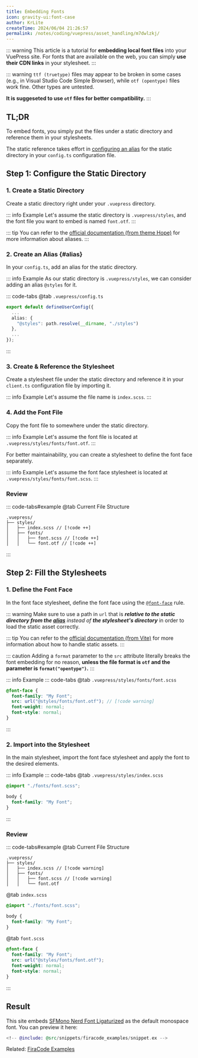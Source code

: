 ```yaml
---
title: Embedding Fonts
icon: gravity-ui:font-case
author: KrLite
createTime: 2024/06/04 21:26:57
permalink: /notes/coding/vuepress/asset_handling/m7dwlzkj/
---
```


::: warning
This article is a tutorial for **embedding local font files** into your VuePress site. For fonts that are available on the web, you can simply **use their CDN links** in your stylesheet.
:::

::: warning
`ttf (truetype)` files may appear to be broken in some cases (e.g., in Visual Studio Code Simple Browser), while `otf (opentype)` files work fine. Other types are untested.

**It is suggeseted to use `otf` files for better compatibility.**
:::

## TL;DR

To embed fonts, you simply put the files under a static directory and reference them in your stylesheets.

The static reference takes effort in [configuring an alias](#alias) for the static directory in your `config.ts` configuration file.

## Step 1: Configure the Static Directory

### 1. Create a Static Directory

Create a static directory right under your `.vuepress` directory.

::: info Example
Let's assume the static directory is `.vuepress/styles`, and the font file you want to embed is named `font.otf`.
:::

::: tip
You can refer to the [official documentation (from theme Hope)](https://theme-hope.vuejs.press/guide/component/sfc.html) for more information about aliases.
:::

### 2. Create an Alias {#alias}

In your `config.ts`, add an alias for the static directory.

::: info Example
As our static directory is `.vuepress/styles`, we can consider adding an alias `@styles` for it.

::: code-tabs
@tab `.vuepress/config.ts`

```typescript
export default defineUserConfig({
  ...
  alias: {
    "@styles": path.resolve(__dirname, "./styles")
  },
  ...
});
```

:::

### 3. Create & Reference the Stylesheet

Create a stylesheet file under the static directory and reference it in your `client.ts` configuration file by importing it.

::: info Example
Let's assume the file name is `index.scss`.
:::

### 4. Add the Font File

Copy the font file to somewhere under the static directory.

::: info Example
Let's assume the font file is located at `.vuepress/styles/fonts/font.otf`.
:::

For better maintainability, you can create a stylesheet to define the font face separately.

::: info Example
Let's assume the font face stylesheet is located at `.vuepress/styles/fonts/font.scss`.
:::

### Review

::: code-tabs#example
@tab Current File Structure

```:no-line-numbers
.vuepress/
├── styles/
│   ├── index.scss // [!code ++]
│   ├── fonts/
│   │   ├── font.scss // [!code ++]
│   │   └── font.otf // [!code ++]
```

:::

## Step 2: Fill the Stylesheets

### 1. Define the Font Face

In the font face stylesheet, define the font face using the [`@font-face`](https://developer.mozilla.org/en-US/docs/Web/CSS/@font-face) rule.

::: warning
Make sure to use a path in `url` that is _**relative to the static directory from the [alias](#alias)** instead of **the stylesheet's directory**_ in order to load the static asset correctly.

::: tip
You can refer to the [official documentation (from Vite)](https://vitejs.dev/guide/assets) for more information about how to handle static assets.
:::

::: caution
Adding a `format` parameter to the `src` attribute literally breaks the font embedding for no reason, **unless the file format is `otf` and the parameter is `format("opentype")`.**
:::

::: info Example
::: code-tabs
@tab `.vuepress/styles/fonts/font.scss`

```scss
@font-face {
  font-family: "My Font";
  src: url("@styles/fonts/font.otf"); // [!code warning]
  font-weight: normal;
  font-style: normal;
}
```

:::

### 2. Import into the Stylesheet

In the main stylesheet, import the font face stylesheet and apply the font to the desired elements.

::: info Example
::: code-tabs
@tab `.vuepress/styles/index.scss`

```scss
@import "./fonts/font.scss";

body {
  font-family: "My Font";
}
```

:::

### Review

::: code-tabs#example
@tab Current File Structure

```:no-line-numbers
.vuepress/
├── styles/
│   ├── index.scss // [!code warning]
│   ├── fonts/
│   │   ├── font.scss // [!code warning]
│   │   └── font.otf
```

@tab `index.scss`

```scss
@import "./fonts/font.scss";

body {
  font-family: "My Font";
}
```

@tab `font.scss`

```scss
@font-face {
  font-family: "My Font";
  src: url("@styles/fonts/font.otf");
  font-weight: normal;
  font-style: normal;
}
```

:::

## Result

This site embeds [SFMono Nerd Font Ligaturized](https://github.com/shaunsingh/SFMono-Nerd-Font-Ligaturized) as the default monospace font. You can preview it here:

```elixir
<!-- @include: @src/snippets/firacode_examples/snippet.ex -->
```

Related: [FiraCode Examples](/article/zqachzvi/)
